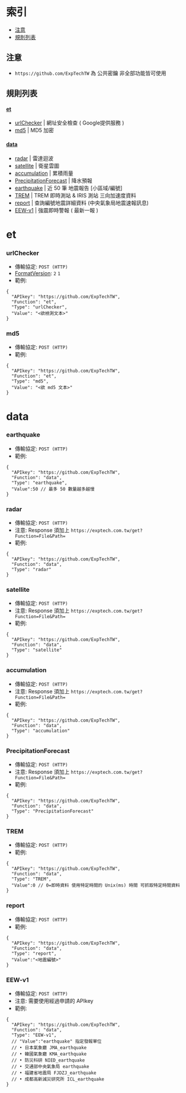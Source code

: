 # 索引
- [注意](#注意)
- [規則列表](#規則列表)

## 注意
- `https://github.com/ExpTechTW` 為 公共密鑰 非全部功能皆可使用

## 規則列表
#### [et](#et)
- [urlChecker](#urlchecker) | 網址安全檢查 ( Google提供服務 )
- [md5](#md5) | MD5 加密
#### [data](#data)
- [radar](#radar) | 雷達迴波
- [satellite](#satellite) | 衛星雲圖
- [accumulation](#accumulation) | 累積雨量
- [PrecipitationForecast](#PrecipitationForecast) | 降水預報
- [earthquake](#earthquake) | 近 50 筆 地震報告 [小區域/編號]
- [TREM](#TREM) | TREM 即時測站 & IRIS 測站 三向加速度資料
- [report](#report) | 查詢編號地震詳細資料 (中央氣象局地震速報訊息)
- [EEW-v1](#EEW-v1) | 強震即時警報 ( 最新一報 )


# et
### urlChecker
- 傳輸協定: `POST (HTTP)`
- [FormatVersion](https://github.com/ExpTechTW/API/blob/%E4%B8%BB%E8%A6%81%E7%9A%84-(main)/FORMAT.md): `2`  `1`
- 範例: 
```json5
{
  "APIkey": "https://github.com/ExpTechTW",
  "Function": "et",
  "Type": "urlChecker",
  "Value": "<欲檢測文本>"
}
```

### md5
- 傳輸協定: `POST (HTTP)`
- 範例: 
```json5
{
  "APIkey": "https://github.com/ExpTechTW",
  "Function": "et",
  "Type": "md5",
  "Value": "<欲 md5 文本>"
}
```


# data
### earthquake
- 傳輸協定: `POST (HTTP)`
- 範例: 
```json5
{
  "APIkey": "https://github.com/ExpTechTW",
  "Function": "data",
  "Type": "earthquake",
  "Value":50 // 最多 50 數量越多越慢
}
```

### radar
- 傳輸協定: `POST (HTTP)`
- 注意: Response 須加上 `https://exptech.com.tw/get?Function=File&Path=`
- 範例: 
```json5
{
  "APIkey": "https://github.com/ExpTechTW",
  "Function": "data",
  "Type": "radar"
}
```

### satellite
- 傳輸協定: `POST (HTTP)`
- 注意: Response 須加上 `https://exptech.com.tw/get?Function=File&Path=`
- 範例: 
```json5
{
  "APIkey": "https://github.com/ExpTechTW",
  "Function": "data",
  "Type": "satellite"
}
```

### accumulation
- 傳輸協定: `POST (HTTP)`
- 注意: Response 須加上 `https://exptech.com.tw/get?Function=File&Path=`
- 範例: 
```json5
{
  "APIkey": "https://github.com/ExpTechTW",
  "Function": "data",
  "Type": "accumulation"
}
```

### PrecipitationForecast
- 傳輸協定: `POST (HTTP)`
- 注意: Response 須加上 `https://exptech.com.tw/get?Function=File&Path=`
- 範例: 
```json5
{
  "APIkey": "https://github.com/ExpTechTW",
  "Function": "data",
  "Type": "PrecipitationForecast"
}
```

### TREM
- 傳輸協定: `POST (HTTP)`
- 範例: 
```json5
{
  "APIkey": "https://github.com/ExpTechTW",
  "Function": "data",
  "Type": "TREM",
  "Value":0 // 0=即時資料 使用特定時間的 Unix(ms) 時間 可抓取特定時間資料
}
```

### report
- 傳輸協定: `POST (HTTP)`
- 範例: 
```json5
{
  "APIkey": "https://github.com/ExpTechTW",
  "Function": "data",
  "Type": "report",
  "Value":"<地震編號>"
}
```

### EEW-v1
- 傳輸協定: `POST (HTTP)`
- 注意: 需要使用經過申請的 APIkey
- 範例: 
```json5
{
  "APIkey": "https://github.com/ExpTechTW",
  "Function": "data",
  "Type": "EEW-v1",
  // "Value":"earthquake" 指定發報單位
  // • 日本氣象廳 JMA_earthquake
  // • 韓國氣象廳 KMA_earthquake
  // • 防災科研 NIED_earthquake
  // • 交通部中央氣象局 earthquake 
  // • 福建省地震局 FJDZJ_earthquake
  // • 成都高新減災研究所 ICL_earthquake
}
```
